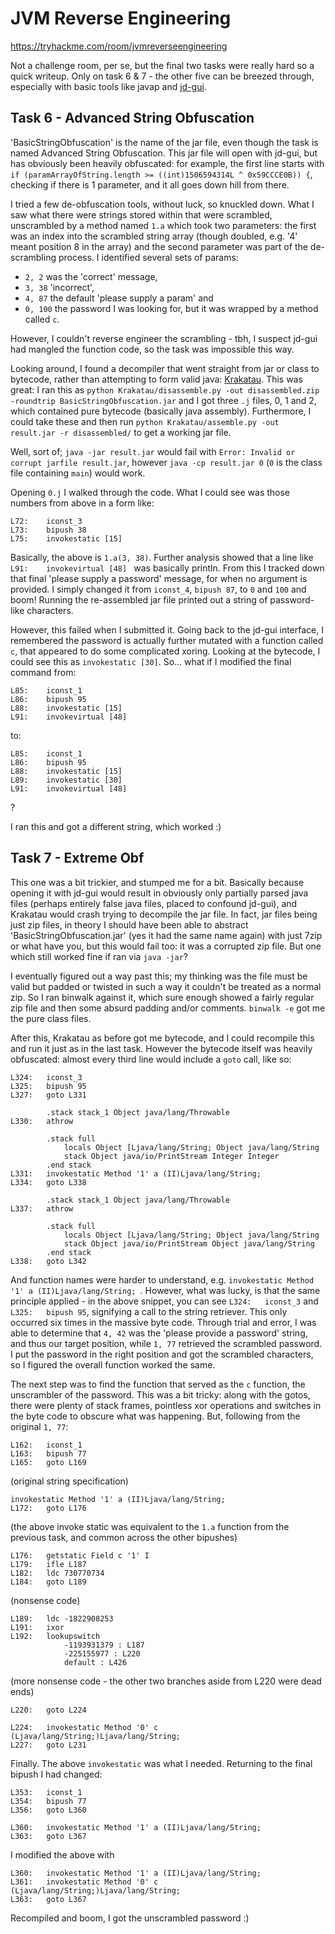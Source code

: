 # JVM Reverse Engineering

https://tryhackme.com/room/jvmreverseengineering

Not a challenge room, per se, but the final two tasks were really hard so a quick writeup. Only on task 6 & 7 - the other five can be breezed through, especially with basic tools like javap and [jd-gui](https://github.com/java-decompiler/jd-gui).

## Task 6 - Advanced String Obfuscation 

'BasicStringObfuscation' is the name of the jar file, even though the task is named Advanced String Obfuscation. This jar file will open with jd-gui, but has obviously been heavily obfuscated: for example, the first line starts with `if (paramArrayOfString.length >= ((int)1506594314L ^ 0x59CCCE0B)) {`, checking if there is 1 parameter, and it all goes down hill from there.

I tried a few de-obfuscation tools, without luck, so knuckled down. What I saw what there were strings stored within that were scrambled, unscrambled by a method named `1.a` which took two parameters: the first was an index into the scrambled string array (though doubled, e.g. '4' meant position 8 in the array) and the second parameter was part of the de-scrambling process. I identified several sets of params: 

- `2, 2` was the 'correct' message, 
- `3, 38` 'incorrect', 
- `4, 87` the default 'please supply a param' and 
- `0, 100` the password I was looking for, but it was wrapped by a method called `c`. 

However, I couldn't reverse engineer the scrambling - tbh, I suspect jd-gui had mangled the function code, so the task was impossible this way.

Looking around, I found a decompiler that went straight from jar or class to bytecode, rather than attempting to form valid java: [Krakatau](https://github.com/Storyyeller/Krakatau). This was great: I ran this as `python Krakatau/disassemble.py -out disassembled.zip -roundtrip BasicStringObfuscation.jar` and I got three `.j` files, 0, 1 and 2, which contained pure bytecode (basically java assembly). Furthermore, I could take these and then run `python Krakatau/assemble.py -out result.jar -r disassembled/` to get a working jar file.

  Well, sort of; `java -jar result.jar` would fail with `Error: Invalid or corrupt jarfile result.jar`, however `java -cp result.jar 0` (`0` is the class file containing `main`) would work.
  
Opening `0.j` I walked through the code. What I could see was those numbers from above in a form like:

```
L72:    iconst_3 
L73:    bipush 38 
L75:    invokestatic [15] 
```

Basically, the above is `1.a(3, 38)`. Further analysis showed that a line like `L91:    invokevirtual [48] ` was basically println. From this I tracked down that final 'please supply a password' message, for when no argument is provided. I simply changed it from `iconst_4`, `bipush 87`, to `0` and `100` and boom! Running the re-assembled jar file printed out a string of password-like characters. 

However, this failed when I submitted it. Going back to the jd-gui interface, I remembered the password is actually further mutated with a function called `c`, that appeared to do some complicated xoring. Looking at the bytecode, I could see this as `invokestatic [30]`. So... what if I modified the final command from:

```
L85:    iconst_1 
L86:    bipush 95
L88:    invokestatic [15]
L91:    invokevirtual [48] 
```

to:

```
L85:    iconst_1 
L86:    bipush 95
L88:    invokestatic [15]
L89:    invokestatic [30] 
L91:    invokevirtual [48] 
```

? 

I ran this and got a different string, which worked :)

## Task 7 - Extreme Obf 

This one was a bit trickier, and stumped me for a bit. Basically because opening it with jd-gui would result in obviously only partially parsed java files (perhaps entirely false java files, placed to confound jd-gui), and Krakatau would crash trying to decompile the jar file. In fact, jar files being just zip files, in theory I should have been able to abstract 'BasicStringObfuscation.jar' (yes it had the same name again) with just 7zip or what have you, but this would fail too: it was a corrupted zip file. But one which still worked fine if ran via `java -jar`?

I eventually figured out a way past this; my thinking was the file must be valid but padded or twisted in such a way it couldn't be treated as a normal zip. So I ran binwalk against it, which sure enough showed a fairly regular zip file and then some absurd padding and/or comments. `binwalk -e` got me the pure class files.

After this, Krakatau as before got me bytecode, and I could recompile this and run it just as in the last task. However the bytecode itself was heavily obfuscated: almost every third line would include a `goto` call, like so: 

```
L324:   iconst_3 
L325:   bipush 95 
L327:   goto L331 

        .stack stack_1 Object java/lang/Throwable 
L330:   athrow 

        .stack full 
            locals Object [Ljava/lang/String; Object java/lang/String 
            stack Object java/io/PrintStream Integer Integer 
        .end stack 
L331:   invokestatic Method '1' a (II)Ljava/lang/String; 
L334:   goto L338 

        .stack stack_1 Object java/lang/Throwable 
L337:   athrow 

        .stack full 
            locals Object [Ljava/lang/String; Object java/lang/String 
            stack Object java/io/PrintStream Object java/lang/String 
        .end stack 
L338:   goto L342 
```

And function names were harder to understand, e.g. `invokestatic Method '1' a (II)Ljava/lang/String; `. However, what was lucky, is that the same principle applied - in the above snippet, you can see `L324:   iconst_3` and `L325:   bipush 95`, signifying a call to the string retriever. This only occurred six times in the massive byte code. Through trial and error, I was able to determine that `4, 42` was the 'please provide a password' string, and thus our target position, while `1, 77` retrieved the scrambled password. I put the password in the right position and got the scrambled characters, so I figured the overall function worked the same.

The next step was to find the function that served as the `c` function, the unscrambler of the password. This was a bit tricky: along with the gotos, there were plenty of stack frames, pointless xor operations and switches in the byte code to obscure what was happening. But, following from the original `1, 77`:

```
L162:   iconst_1 
L163:   bipush 77 
L165:   goto L169 
```

(original string specification)

```
invokestatic Method '1' a (II)Ljava/lang/String; 
L172:   goto L176 
```

(the above invoke static was equivalent to the `1.a` function from the previous task, and common across the other bipushes)

```
L176:   getstatic Field c '1' I 
L179:   ifle L187 
L182:   ldc 730770734 
L184:   goto L189 
```

(nonsense code)

```
L189:   ldc -1822908253 
L191:   ixor 
L192:   lookupswitch 
            -1193931379 : L187 
            -225155977 : L220 
            default : L426 
```

(more nonsense code - the other two branches aside from L220 were dead ends)

```
L220:   goto L224
```

```
L224:   invokestatic Method '0' c (Ljava/lang/String;)Ljava/lang/String; 
L227:   goto L231 
```

Finally. The above `invokestatic` was what I needed. Returning to the final bipush I had changed:

```
L353:   iconst_1 
L354:   bipush 77
L356:   goto L360 
```

```
L360:   invokestatic Method '1' a (II)Ljava/lang/String; 
L363:   goto L367 
```

I modified the above with

```
L360:   invokestatic Method '1' a (II)Ljava/lang/String; 
L361:   invokestatic Method '0' c (Ljava/lang/String;)Ljava/lang/String; 
L363:   goto L367 
```

Recompiled and boom, I got the unscrambled password :)
